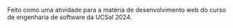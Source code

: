 Feito como uma atividade para a matéria de desenvolvimento web do curso de engenharia de software da UCSal 2024.
